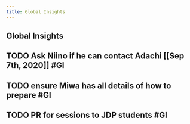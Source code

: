 ```yaml
---
title: Global Insights
---
```

## Global Insights
## TODO Ask Niino if he can contact Adachi [[Sep 7th, 2020]] #GI
## TODO ensure Miwa has all details of how to prepare #GI
## TODO PR for sessions to JDP students #GI
